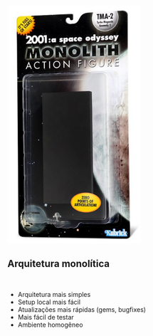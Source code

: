 <div class='span4'>
  <img src="static/monolith2.png" width="300px" />
</div>

<div class='span1'></div>

<div class='span7'>
  <h2>Arquitetura monolítica</h2>
  <br />
  <ul>
    <li>Arquitetura mais simples</li>
    <li>Setup local mais fácil</li>
    <li>Atualizações mais rápidas (gems, bugfixes)</li>
    <li>Mais fácil de testar</li>
    <li>Ambiente homogêneo</li>
  </ul>
</div>
